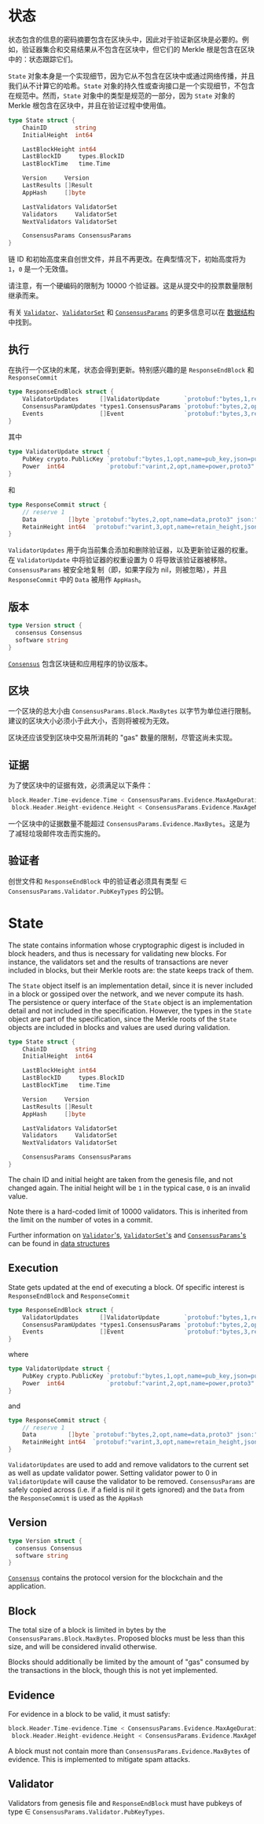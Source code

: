 # 状态

状态包含的信息的密码摘要包含在区块头中，因此对于验证新区块是必要的。例如，验证器集合和交易结果从不包含在区块中，但它们的 Merkle 根是包含在区块中的：状态跟踪它们。

`State` 对象本身是一个实现细节，因为它从不包含在区块中或通过网络传播，并且我们从不计算它的哈希。`State` 对象的持久性或查询接口是一个实现细节，不包含在规范中。然而，`State` 对象中的类型是规范的一部分，因为 `State` 对象的 Merkle 根包含在区块中，并且在验证过程中使用值。

```go
type State struct {
    ChainID        string
    InitialHeight  int64

    LastBlockHeight int64
    LastBlockID     types.BlockID
    LastBlockTime   time.Time

    Version     Version
    LastResults []Result
    AppHash     []byte

    LastValidators ValidatorSet
    Validators     ValidatorSet
    NextValidators ValidatorSet

    ConsensusParams ConsensusParams
}
```

链 ID 和初始高度来自创世文件，并且不再更改。在典型情况下，初始高度将为 `1`，`0` 是一个无效值。

请注意，有一个硬编码的限制为 10000 个验证器。这是从提交中的投票数量限制继承而来。

有关 [`Validator`](./data_structures.md#validator)、[`ValidatorSet`](./data_structures.md#validatorset) 和 [`ConsensusParams`](./data_structures.md#consensusparams) 的更多信息可以在 [数据结构](./data_structures.md) 中找到。

## 执行

在执行一个区块的末尾，状态会得到更新。特别感兴趣的是 `ResponseEndBlock` 和 `ResponseCommit`

```go
type ResponseEndBlock struct {
	ValidatorUpdates      []ValidatorUpdate       `protobuf:"bytes,1,rep,name=validator_updates,json=validatorUpdates,proto3" json:"validator_updates"`
	ConsensusParamUpdates *types1.ConsensusParams `protobuf:"bytes,2,opt,name=consensus_param_updates,json=consensusParamUpdates,proto3" json:"consensus_param_updates,omitempty"`
	Events                []Event                 `protobuf:"bytes,3,rep,name=events,proto3" json:"events,omitempty"`
}
```

其中

```go
type ValidatorUpdate struct {
	PubKey crypto.PublicKey `protobuf:"bytes,1,opt,name=pub_key,json=pubKey,proto3" json:"pub_key"`
	Power  int64            `protobuf:"varint,2,opt,name=power,proto3" json:"power,omitempty"`
}
```

和

```go
type ResponseCommit struct {
	// reserve 1
	Data         []byte `protobuf:"bytes,2,opt,name=data,proto3" json:"data,omitempty"`
	RetainHeight int64  `protobuf:"varint,3,opt,name=retain_height,json=retainHeight,proto3" json:"retain_height,omitempty"`
}
```

`ValidatorUpdates` 用于向当前集合添加和删除验证器，以及更新验证器的权重。在 `ValidatorUpdate` 中将验证器的权重设置为 0 将导致该验证器被移除。`ConsensusParams` 被安全地复制（即，如果字段为 nil，则被忽略），并且 `ResponseCommit` 中的 `Data` 被用作 `AppHash`。

## 版本

```go
type Version struct {
  consensus Consensus
  software string
}
```

[`Consensus`](./data_structures.md#version) 包含区块链和应用程序的协议版本。

## 区块

一个区块的总大小由 `ConsensusParams.Block.MaxBytes` 以字节为单位进行限制。
建议的区块大小必须小于此大小，否则将被视为无效。

区块还应该受到区块中交易所消耗的 "gas" 数量的限制，尽管这尚未实现。

## 证据

为了使区块中的证据有效，必须满足以下条件：

```go
block.Header.Time-evidence.Time < ConsensusParams.Evidence.MaxAgeDuration &&
 block.Header.Height-evidence.Height < ConsensusParams.Evidence.MaxAgeNumBlocks
```

一个区块中的证据数量不能超过 `ConsensusParams.Evidence.MaxBytes`。这是为了减轻垃圾邮件攻击而实施的。

## 验证者

创世文件和 `ResponseEndBlock` 中的验证者必须具有类型 ∈ `ConsensusParams.Validator.PubKeyTypes` 的公钥。


# State

The state contains information whose cryptographic digest is included in block headers, and thus is
necessary for validating new blocks. For instance, the validators set and the results of
transactions are never included in blocks, but their Merkle roots are:
the state keeps track of them.

The `State` object itself is an implementation detail, since it is never
included in a block or gossiped over the network, and we never compute
its hash. The persistence or query interface of the `State` object
is an implementation detail and not included in the specification.
However, the types in the `State` object are part of the specification, since
the Merkle roots of the `State` objects are included in blocks and values are used during
validation.

```go
type State struct {
    ChainID        string
    InitialHeight  int64

    LastBlockHeight int64
    LastBlockID     types.BlockID
    LastBlockTime   time.Time

    Version     Version
    LastResults []Result
    AppHash     []byte

    LastValidators ValidatorSet
    Validators     ValidatorSet
    NextValidators ValidatorSet

    ConsensusParams ConsensusParams
}
```

The chain ID and initial height are taken from the genesis file, and not changed again. The
initial height will be `1` in the typical case, `0` is an invalid value.

Note there is a hard-coded limit of 10000 validators. This is inherited from the
limit on the number of votes in a commit.

Further information on [`Validator`'s](./data_structures.md#validator),
[`ValidatorSet`'s](./data_structures.md#validatorset) and
[`ConsensusParams`'s](./data_structures.md#consensusparams) can
be found in [data structures](./data_structures.md)

## Execution

State gets updated at the end of executing a block. Of specific interest is `ResponseEndBlock` and
`ResponseCommit`

```go
type ResponseEndBlock struct {
	ValidatorUpdates      []ValidatorUpdate       `protobuf:"bytes,1,rep,name=validator_updates,json=validatorUpdates,proto3" json:"validator_updates"`
	ConsensusParamUpdates *types1.ConsensusParams `protobuf:"bytes,2,opt,name=consensus_param_updates,json=consensusParamUpdates,proto3" json:"consensus_param_updates,omitempty"`
	Events                []Event                 `protobuf:"bytes,3,rep,name=events,proto3" json:"events,omitempty"`
}
```

where

```go
type ValidatorUpdate struct {
	PubKey crypto.PublicKey `protobuf:"bytes,1,opt,name=pub_key,json=pubKey,proto3" json:"pub_key"`
	Power  int64            `protobuf:"varint,2,opt,name=power,proto3" json:"power,omitempty"`
}
```

and

```go
type ResponseCommit struct {
	// reserve 1
	Data         []byte `protobuf:"bytes,2,opt,name=data,proto3" json:"data,omitempty"`
	RetainHeight int64  `protobuf:"varint,3,opt,name=retain_height,json=retainHeight,proto3" json:"retain_height,omitempty"`
}
```

`ValidatorUpdates` are used to add and remove validators to the current set as well as update
validator power. Setting validator power to 0 in `ValidatorUpdate` will cause the validator to be
removed. `ConsensusParams` are safely copied across (i.e. if a field is nil it gets ignored) and the
`Data` from the `ResponseCommit` is used as the `AppHash`

## Version

```go
type Version struct {
  consensus Consensus
  software string
}
```

[`Consensus`](./data_structures.md#version) contains the protocol version for the blockchain and the
application.

## Block

The total size of a block is limited in bytes by the `ConsensusParams.Block.MaxBytes`.
Proposed blocks must be less than this size, and will be considered invalid
otherwise.

Blocks should additionally be limited by the amount of "gas" consumed by the
transactions in the block, though this is not yet implemented.

## Evidence

For evidence in a block to be valid, it must satisfy:

```go
block.Header.Time-evidence.Time < ConsensusParams.Evidence.MaxAgeDuration &&
 block.Header.Height-evidence.Height < ConsensusParams.Evidence.MaxAgeNumBlocks
```

A block must not contain more than `ConsensusParams.Evidence.MaxBytes` of evidence. This is
implemented to mitigate spam attacks.

## Validator

Validators from genesis file and `ResponseEndBlock` must have pubkeys of type ∈
`ConsensusParams.Validator.PubKeyTypes`.
